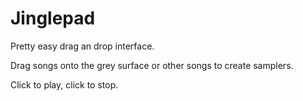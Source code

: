 # Jinglepad

Pretty easy drag an drop interface.

Drag songs onto the grey surface or other songs to create samplers.

Click to play, click to stop.
